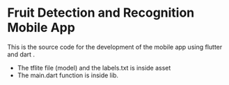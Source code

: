 # Fruit Detection and Recognition Mobile App

This is the source code for the development of the mobile app using flutter and dart .

- The tflite file (model) and the labels.txt is inside asset
- The main.dart function is inside lib.
